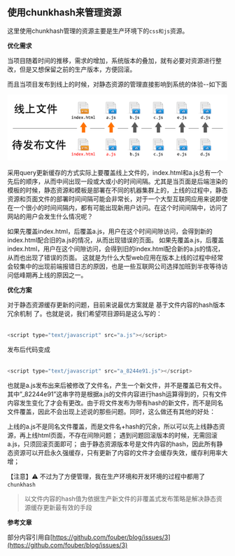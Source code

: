 ## 使用chunkhash来管理资源

这里使用chunkhash管理的资源主要是生产环境下的`css和js`资源。


**优化需求**

当项目随着时间的推移，需求的增加，系统版本的叠加，就有必要对资源进行整改，但是又想保留之前的生产版本，方便回滚。

而且当项目发布到线上的时候，对静态资源的管理直接影响到系统的体验--如下面

![deploy](./images/deploy.png)

采用query更新缓存的方式实际上要覆盖线上文件的，index.html和a.js总有一个先后的顺序，从而中间出现一段或大或小的时间间隔。尤其是当页面是后端渲染的模板的时候，静态资源和模板是部署在不同的机器集群上的，上线的过程中，静态资源和页面文件的部署时间间隔可能会非常长，对于一个大型互联网应用来说即使在一个很小的时间间隔内，都有可能出现新用户访问。在这个时间间隔中，访问了网站的用户会发生什么情况呢？

如果先覆盖index.html，后覆盖a.js，用户在这个时间间隙访问，会得到新的index.html配合旧的a.js的情况，从而出现错误的页面。
如果先覆盖a.js，后覆盖index.html，用户在这个间隙访问，会得到旧的index.html配合新的a.js的情况，从而也出现了错误的页面。
这就是为什么大型web应用在版本上线的过程中经常会较集中的出现前端报错日志的原因，也是一些互联网公司选择加班到半夜等待访问低峰期再上线的原因之一。


**优化方案**

对于静态资源缓存更新的问题，目前来说最优方案就是 基于文件内容的hash版本冗余机制 了。也就是说，我们希望项目源码是这么写的：

```javascript

<script type="text/javascript" src="a.js"></script>

```

发布后代码变成

```javascript

<script type="text/javascript" src="a_8244e91.js"></script>

```

也就是a.js发布出来后被修改了文件名，产生一个新文件，并不是覆盖已有文件。其中”_82244e91”这串字符是根据a.js的文件内容进行hash运算得到的，只有文件内容发生变化了才会有更改。由于将文件发布为带有hash的新文件，而不是同名文件覆盖，因此不会出现上述说的那些问题。同时，这么做还有其他的好处：

上线的a.js不是同名文件覆盖，而是文件名+hash的冗余，所以可以先上线静态资源，再上线html页面，不存在间隙问题；
遇到问题回滚版本的时候，无需回滚a.js，只须回滚页面即可；
由于静态资源版本号是文件内容的hash，因此所有静态资源可以开启永久强缓存，只有更新了内容的文件才会缓存失效，缓存利用率大增；

【注意】⚠️ ️不过为了方便管理，我在生产环境和开发环境的过程中都用了`chunkhash`

> 以文件内容的hash值为依据生产新文件的非覆盖式发布策略是解决静态资源缓存更新最有效的手段


**参考文章**

部分内容引用自[https://github.com/fouber/blog/issues/3](https://github.com/fouber/blog/issues/3)

